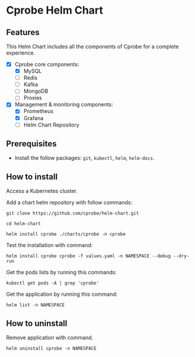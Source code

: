 # Cprobe Helm Chart

## Features

This Helm Chart includes all the components of Cprobe for a complete experience.

- [x] Cprobe core components:
    - [x] MySQL
    - [ ] Redis
    - [ ] Kafka
    - [ ] MongoDB
    - [ ] Proxies
- [x] Management & monitoring components:
    - [x] Prometheus
    - [x] Grafana
    - [ ] Helm Chart Repository

## Prerequisites

* Install the follow packages: ``git``, ``kubectl``, ``helm``, ``helm-docs``.

## How to install

Access a Kubernetes cluster.

Add a chart helm repository with follow commands:

```console
git clone https://github.com/cprobe/helm-chart.git

cd helm-chart

helm install cprobe ./charts/cprobe -n cprobe
```


Test the installation with command:

```console
helm install cprobe cprobe -f values.yaml -n NAMESPACE --debug --dry-run
```
Get the pods lists by running this commands:

```console
kubectl get pods -A | grep 'cprobe'
```

Get the application by running this command:

```console
helm list -n NAMESPACE
```

## How to uninstall

Remove application with command.

```console
helm uninstall cprobe -n NAMESPACE
```